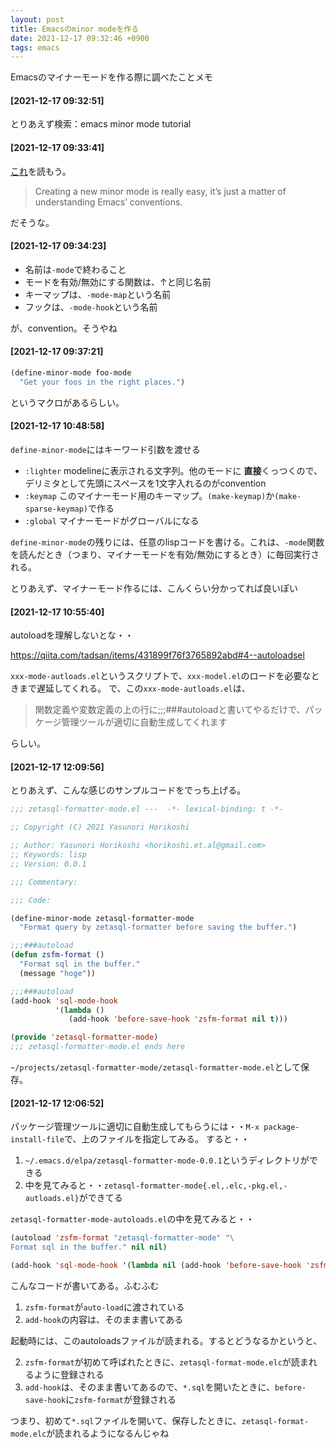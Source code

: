 ```yaml
---
layout: post
title: Emacsのminor modeを作る
date: 2021-12-17 09:32:46 +0900
tags: emacs
---
```


Emacsのマイナーモードを作る際に調べたことメモ

#### [2021-12-17 09:32:51]

とりあえず検索：emacs minor mode tutorial

#### [2021-12-17 09:33:41]

[これ](https://nullprogram.com/blog/2013/02/06/)を読もう。

> Creating a new minor mode is really easy, it’s just a matter of understanding Emacs’ conventions.

だそうな。

#### [2021-12-17 09:34:23]

- 名前は`-mode`で終わること
- モードを有効/無効にする関数は、↑と同じ名前
- キーマップは、`-mode-map`という名前
- フックは、`-mode-hook`という名前

が、convention。そうやね

#### [2021-12-17 09:37:21]

```lisp
(define-minor-mode foo-mode
  "Get your foos in the right places.")
```

というマクロがあるらしい。

#### [2021-12-17 10:48:58]

`define-minor-mode`にはキーワード引数を渡せる

- `:lighter` modelineに表示される文字列。他のモードに **直接**くっつくので、デリミタとして先頭にスペースを1文字入れるのがconvention
- `:keymap` このマイナーモード用のキーマップ。`(make-keymap)`か`(make-sparse-keymap)`で作る
- `:global` マイナーモードがグローバルになる

`define-minor-mode`の残りには、任意のlispコードを書ける。これは、`-mode`関数を読んだとき（つまり、マイナーモードを有効/無効にするとき）に毎回実行される。

とりあえず、マイナーモード作るには、こんくらい分かってれば良いぽい

#### [2021-12-17 10:55:40]

autoloadを理解しないとな・・

https://qiita.com/tadsan/items/431899f76f3765892abd#4--autoloadsel

`xxx-mode-autloads.el`というスクリプトで、`xxx-model.el`のロードを必要なときまで遅延してくれる。
で、この`xxx-mode-autloads.el`は、

> 関数定義や変数定義の上の行に;;;###autoloadと書いてやるだけで、パッケージ管理ツールが適切に自動生成してくれます

らしい。

#### [2021-12-17 12:09:56]

とりあえず、こんな感じのサンプルコードをでっち上げる。

```lisp
;;; zetasql-formatter-mode.el ---  -*- lexical-binding: t -*-

;; Copyright (C) 2021 Yasunori Horikoshi

;; Author: Yasunori Horikoshi <horikoshi.et.al@gmail.com>
;; Keywords: lisp
;; Version: 0.0.1

;;; Commentary:

;;; Code:

(define-minor-mode zetasql-formatter-mode
  "Format query by zetasql-formatter before saving the buffer.")

;;;###autoload
(defun zsfm-format ()
  "Format sql in the buffer."
  (message "hoge"))

;;;###autoload
(add-hook 'sql-mode-hook
          '(lambda ()
             (add-hook 'before-save-hook 'zsfm-format nil t)))

(provide 'zetasql-formatter-mode)
;;; zetasql-formatter-mode.el ends here
```

`~/projects/zetasql-formatter-mode/zetasql-formatter-mode.el`として保存。

#### [2021-12-17 12:06:52]

パッケージ管理ツールに適切に自動生成してもらうには・・`M-x package-install-file`で、上のファイルを指定してみる。
すると・・

1. `~/.emacs.d/elpa/zetasql-formatter-mode-0.0.1`というディレクトリができる
2. 中を見てみると・・`zetasql-formatter-mode{.el,.elc,-pkg.el,-autloads.el}`ができてる

`zetasql-formatter-mode-autoloads.el`の中を見てみると・・

```lisp
(autoload 'zsfm-format "zetasql-formatter-mode" "\
Format sql in the buffer." nil nil)

(add-hook 'sql-mode-hook '(lambda nil (add-hook 'before-save-hook 'zsfm-format nil t)))
```

こんなコードが書いてある。ふむふむ

1. `zsfm-format`が`auto-load`に渡されている
2. `add-hook`の内容は、そのまま書いてある

起動時には、このautoloadsファイルが読まれる。するとどうなるかというと、

2. `zsfm-format`が初めて呼ばれたときに、`zetasql-format-mode.elc`が読まれるように登録される
3. `add-hook`は、そのまま書いてあるので、`*.sql`を開いたときに、`before-save-hook`に`zsfm-format`が登録される

つまり、初めて`*.sql`ファイルを開いて、保存したときに、`zetasql-format-mode.elc`が読まれるようになるんじゃね
